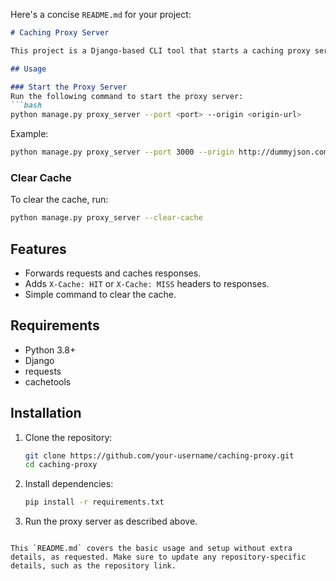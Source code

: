 Here's a concise `README.md` for your project:

```markdown
# Caching Proxy Server

This project is a Django-based CLI tool that starts a caching proxy server, forwarding requests to an origin server and caching the responses for future use.

## Usage

### Start the Proxy Server
Run the following command to start the proxy server:
```bash
python manage.py proxy_server --port <port> --origin <origin-url>
```
Example:
```bash
python manage.py proxy_server --port 3000 --origin http://dummyjson.com
```

### Clear Cache
To clear the cache, run:
```bash
python manage.py proxy_server --clear-cache
```

## Features
- Forwards requests and caches responses.
- Adds `X-Cache: HIT` or `X-Cache: MISS` headers to responses.
- Simple command to clear the cache.

## Requirements
- Python 3.8+
- Django
- requests
- cachetools

## Installation
1. Clone the repository:
    ```bash
    git clone https://github.com/your-username/caching-proxy.git
    cd caching-proxy
    ```
2. Install dependencies:
    ```bash
    pip install -r requirements.txt
    ```

3. Run the proxy server as described above.
```

This `README.md` covers the basic usage and setup without extra details, as requested. Make sure to update any repository-specific details, such as the repository link.